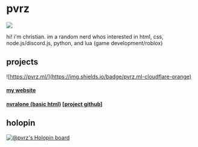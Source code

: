 # pvrz
![](https://komarev.com/ghpvc/?username=pvrzz)

hi! i'm christian.
im a random nerd whos interested in html, css, node.js/discord.js, python, and lua (game development/roblox)

## projects
![https://pvrz.ml/](https://img.shields.io/badge/pvrz.ml-cloudflare-orange)

#### [my website](https://pvrz.ml)  

#### [nvralone (basic html)](https://na.pvrz.ml/) [[project github](https://github.com/nvralone)]

## holopin
[![@pvrz's Holopin board](https://holopin.me/pvrz)](https://holopin.io/@pvrz)
